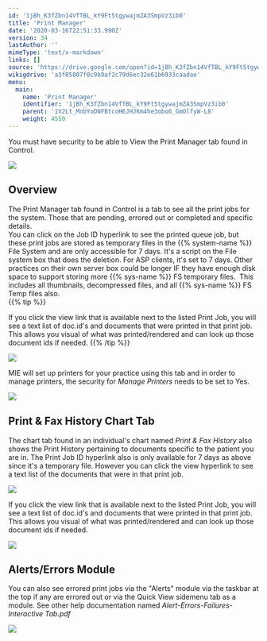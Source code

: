```yaml
---
id: '1jBh_K3fZbn14VfTBL_kY9Ft5tgywajmZA3SmpVz3ib0'
title: 'Print Manager'
date: '2020-03-16T22:51:33.990Z'
version: 34
lastAuthor: ''
mimeType: 'text/x-markdown'
links: []
source: 'https://drive.google.com/open?id=1jBh_K3fZbn14VfTBL_kY9Ft5tgywajmZA3SmpVz3ib0'
wikigdrive: 'a3f05807f0c9b9af2c79d6ec32e61b6933caadae'
menu:
  main:
    name: 'Print Manager'
    identifier: '1jBh_K3fZbn14VfTBL_kY9Ft5tgywajmZA3SmpVz3ib0'
    parent: '1V2Lt_MnbYoDNFBtcoH6JHJKm4he3obo6_GmOlfyW-L8'
    weight: 4550
---
```

You must have security to be able to View the Print Manager tab found in Control.
  
![](../print-manager.assets/10000201000000E60000001F57FA07CA6A496254.png)  

  
## Overview  
  
The Print Manager tab found in Control is a tab to see all the print jobs for the system. Those that are pending, errored out or completed and specific details.  
You can click on the Job ID hyperlink to see the printed queue job, but these print jobs are stored as temporary files in the {{% system-name %}} File System and are only accessible for 7 days. It's a script on the File system box that does the deletion. For ASP clients, it's set to 7 days. Other practices on their own server box could be longer IF they have enough disk space to support storing more {{% sys-name %}} FS temporary files.  This includes all thumbnails, decompressed files, and all {{% sys-name %}} FS Temp files also.  
{{% tip %}}

If you click the view link that is available next to the listed Print Job, you will see a text list of doc.id's and documents that were printed in that print job. This allows you visual of what was printed/rendered and can look up those document ids if needed.
{{% /tip %}}
  
![](../print-manager.assets/1000020100000546000001EFD0FE2E5421788EC9.png)  

MIE will set up printers for your practice using this tab and in order to manage printers, the security for *Manage Printers* needs to be set to Yes.
  
![](../print-manager.assets/10000201000000E40000001E4E114A1176E06BEF.png)  

  
## Print & Fax History Chart Tab  

The chart tab found in an individual's chart named *Print & Fax History* also shows the Print History pertaining to documents specific to the patient you are in. The Print Job ID hyperlink also is only available for 7 days as above since it's a temporary file. However you can click the view hyperlink to see a text list of the documents that were in that print job.
  
![](../print-manager.assets/10000201000004EF0000012C252F697612BED2AF.png)  

If you click the view link that is available next to the listed Print Job, you will see a text list of doc.id's and documents that were printed in that print job. This allows you visual of what was printed/rendered and can look up those document ids if needed.
  
![](../print-manager.assets/10000201000002EA000002613200EA11E2A4780D.png)  

  
## Alerts/Errors Module  

You can also see errored print jobs via the "Alerts" module via the taskbar at the top if any are errored out or via the Quick View sidemenu tab as a module. See other help documentation named *Alert-Errors-Failures-Interactive Tab.pdf*
  
![](../print-manager.assets/100002010000054E0000025F80D9BD712FD82084.png)  


